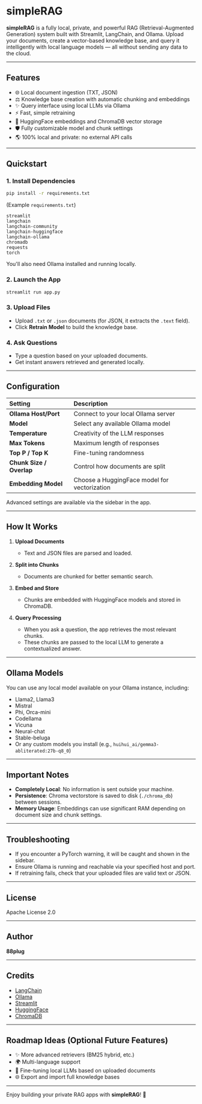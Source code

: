 # simpleRAG

**simpleRAG** is a fully local, private, and powerful RAG (Retrieval-Augmented Generation) system built with Streamlit, LangChain, and Ollama. Upload your documents, create a vector-based knowledge base, and query it intelligently with local language models — all without sending any data to the cloud.

---

## Features

- 🌐 Local document ingestion (TXT, JSON)
- ⚖️ Knowledge base creation with automatic chunking and embeddings
- ✨ Query interface using local LLMs via Ollama
- ⚡ Fast, simple retraining
- 🧰 HuggingFace embeddings and ChromaDB vector storage
- 🛡️ Fully customizable model and chunk settings
- 🌎 100% local and private: no external API calls

---

## Quickstart

### 1. Install Dependencies
```bash
pip install -r requirements.txt
```
(Example `requirements.txt`)
```text
streamlit
langchain
langchain-community
langchain-huggingface
langchain-ollama
chromadb
requests
torch
```

You'll also need Ollama installed and running locally.

### 2. Launch the App
```bash
streamlit run app.py
```

### 3. Upload Files
- Upload `.txt` or `.json` documents (for JSON, it extracts the `.text` field).
- Click **Retrain Model** to build the knowledge base.

### 4. Ask Questions
- Type a question based on your uploaded documents.
- Get instant answers retrieved and generated locally.

---

## Configuration

| Setting | Description |
|:-------|:------------|
| **Ollama Host/Port** | Connect to your local Ollama server |
| **Model** | Select any available Ollama model |
| **Temperature** | Creativity of the LLM responses |
| **Max Tokens** | Maximum length of responses |
| **Top P / Top K** | Fine-tuning randomness |
| **Chunk Size / Overlap** | Control how documents are split |
| **Embedding Model** | Choose a HuggingFace model for vectorization |

Advanced settings are available via the sidebar in the app.

---

## How It Works

1. **Upload Documents**
   - Text and JSON files are parsed and loaded.

2. **Split into Chunks**
   - Documents are chunked for better semantic search.

3. **Embed and Store**
   - Chunks are embedded with HuggingFace models and stored in ChromaDB.

4. **Query Processing**
   - When you ask a question, the app retrieves the most relevant chunks.
   - These chunks are passed to the local LLM to generate a contextualized answer.

---

## Ollama Models

You can use any local model available on your Ollama instance, including:

- Llama2, Llama3
- Mistral
- Phi, Orca-mini
- Codellama
- Vicuna
- Neural-chat
- Stable-beluga
- Or any custom models you install (e.g., `huihui_ai/gemma3-abliterated:27b-q8_0`)

---

## Important Notes

- **Completely Local**: No information is sent outside your machine.
- **Persistence**: Chroma vectorstore is saved to disk (`./chroma_db`) between sessions.
- **Memory Usage**: Embeddings can use significant RAM depending on document size and chunk settings.

---

## Troubleshooting

- If you encounter a PyTorch warning, it will be caught and shown in the sidebar.
- Ensure Ollama is running and reachable via your specified host and port.
- If retraining fails, check that your uploaded files are valid text or JSON.

---

## License

Apache License 2.0

---

## Author

**88plug**

---

## Credits

- [LangChain](https://github.com/langchain-ai/langchain)
- [Ollama](https://ollama.ai/)
- [Streamlit](https://streamlit.io/)
- [HuggingFace](https://huggingface.co/)
- [ChromaDB](https://docs.trychroma.com/)

---

## Roadmap Ideas (Optional Future Features)

- ✨ More advanced retrievers (BM25 hybrid, etc.)
- 🌍 Multi-language support
- 🎈 Fine-tuning local LLMs based on uploaded documents
- 🌐 Export and import full knowledge bases

---

Enjoy building your private RAG apps with **simpleRAG**! 🌱

